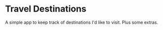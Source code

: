 # Travel Destinations

A simple app to keep track of destinations I'd like to visit. Plus some extras.